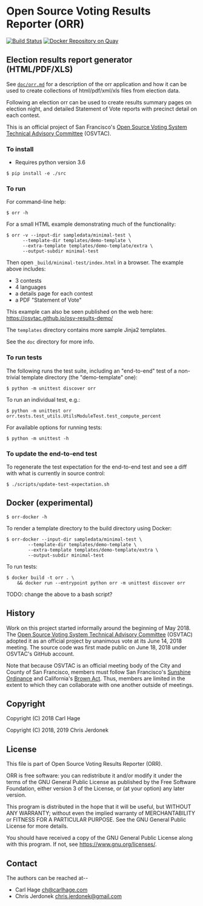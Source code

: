 # Open Source Voting Results Reporter (ORR)

[![Build Status](https://travis-ci.org/OSVTAC/osv-results-reporter.svg?branch=master)](https://travis-ci.org/OSVTAC/osv-results-reporter)
[![Docker Repository on Quay](https://quay.io/repository/osvtac/osv-results-reporter/status "Docker Repository on Quay")](https://quay.io/repository/osvtac/osv-results-reporter)

## Election results report generator (HTML/PDF/XLS)

See [`doc/orr.md`](doc/orr.md) for a description of the orr application
and how it can be used to create collections of html/pdf/xml/xls
files from election data.

Following an election orr can be used to create results summary
pages on election night, and detailed Statement of Vote reports
with precinct detail on each contest.

This is an official project of San Francisco's [Open Source Voting System
Technical Advisory Committee][osvtac] (OSVTAC).


### To install

* Requires python version 3.6

```
$ pip install -e ./src
```


### To run

For command-line help:

```
$ orr -h
```

For a small HTML example demonstrating much of the functionality:

```
$ orr -v --input-dir sampledata/minimal-test \
      --template-dir templates/demo-template \
      --extra-template templates/demo-template/extra \
      --output-subdir minimal-test
```

Then open `_build/minimal-test/index.html` in a browser. The example above
includes:

* 3 contests
* 4 languages
* a details page for each contest
* a PDF "Statement of Vote"

This example can also be seen published on the web here:
https://osvtac.github.io/osv-results-demo/

The `templates` directory contains more sample Jinja2 templates.

See the `doc` directory for more info.


### To run tests

The following runs the test suite, including an "end-to-end" test of a
non-trivial template directory (the "demo-template" one):

```
$ python -m unittest discover orr
```

To run an individual test, e.g.:

```
$ python -m unittest orr orr.tests.test_utils.UtilsModuleTest.test_compute_percent
```

For available options for running tests:

```
$ python -m unittest -h
```


### To update the end-to-end test

To regenerate the test expectation for the end-to-end test and see
a diff with what is currently in source control:

```
$ ./scripts/update-test-expectation.sh
```


## Docker (experimental)

```
$ orr-docker -h
```

To render a template directory to the build directory using Docker:

```
$ orr-docker --input-dir sampledata/minimal-test \
        --template-dir templates/demo-template \
        --extra-template templates/demo-template/extra \
        --output-subdir minimal-test
```

To run tests:

```
$ docker build -t orr . \
    && docker run --entrypoint python orr -m unittest discover orr
```


TODO: change the above to a bash script?

## History

Work on this project started informally around the beginning of May 2018.
The [Open Source Voting System Technical Advisory Committee][osvtac]
(OSVTAC) adopted it as an official project by unanimous vote at its
June 14, 2018 meeting.  The source code was first made public on June 18,
2018 under OSVTAC's GitHub account.

Note that because OSVTAC is an official meeting body of the City and
County of San Francisco, members must follow San Francisco's [Sunshine
Ordinance][sunshine-ordinance] and California's [Brown Act][brown-act].
Thus, members are limited in the extent to which they can collaborate
with one another outside of meetings.


## Copyright

Copyright (C) 2018  Carl Hage

Copyright (C) 2018, 2019  Chris Jerdonek


## License

This file is part of Open Source Voting Results Reporter (ORR).

ORR is free software: you can redistribute it and/or modify
it under the terms of the GNU General Public License as published by
the Free Software Foundation, either version 3 of the License, or
(at your option) any later version.

This program is distributed in the hope that it will be useful,
but WITHOUT ANY WARRANTY; without even the implied warranty of
MERCHANTABILITY or FITNESS FOR A PARTICULAR PURPOSE.  See the
GNU General Public License for more details.

You should have received a copy of the GNU General Public License
along with this program.  If not, see <https://www.gnu.org/licenses/>.


## Contact

The authors can be reached at--

* Carl Hage <ch@carlhage.com>
* Chris Jerdonek <chris.jerdonek@gmail.com>


[brown-act]: https://en.wikipedia.org/wiki/Brown_Act
[osvtac]: https://osvtac.github.io/
[sunshine-ordinance]: https://www.sfcityattorney.org/good-government/sunshine/sunshine-ordinance/
